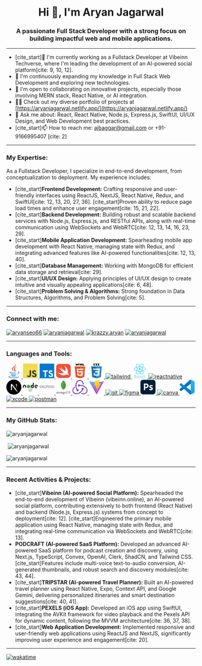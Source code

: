 <h1 align="center">Hi 👋, I'm Aryan Jagarwal</h1>
<h3 align="center">A passionate Full Stack Developer with a strong focus on building impactful web and mobile applications.</h3>

---

- [cite_start]🔭 I'm currently working as a Fullstack Developer at Vibeinn Techverse, where I'm leading the development of an AI-powered social platform[cite: 9, 10, 12].
- 🌱 I'm continuously expanding my knowledge in Full Stack Web Development and exploring new technologies.
- 👯 I'm open to collaborating on innovative projects, especially those involving MERN stack, React Native, or AI integration.
- 👨‍💻 Check out my diverse portfolio of projects at [https://aryanjagarwal.netlify.app/](https://aryanjagarwal.netlify.app/)
- 💬 Ask me about: React, React Native, Node.js, Express.js, SwiftUI, UI/UX Design, and Web Development best practices.
- [cite_start]📫 How to reach me: ajbaggar@gmail.com or +91-9166995407 [cite: 2]

---

<h3 align="left">My Expertise:</h3>

As a Fullstack Developer, I specialize in end-to-end development, from conceptualization to deployment. My experience includes:

* [cite_start]**Frontend Development:** Crafting responsive and user-friendly interfaces using ReactJS, NextJS, React Native, Redux, and SwiftUI[cite: 12, 13, 20, 27, 36]. [cite_start]Proven ability to reduce page load times and enhance user engagement[cite: 15, 21, 22].
* [cite_start]**Backend Development:** Building robust and scalable backend services with Node.js, Express.js, and RESTful APIs, along with real-time communication using WebSockets and WebRTC[cite: 12, 13, 14, 16, 23, 29].
* [cite_start]**Mobile Application Development:** Spearheading mobile app development with React Native, managing state with Redux, and integrating advanced features like AI-powered functionalities[cite: 12, 13, 40].
* [cite_start]**Database Management:** Working with MongoDB for efficient data storage and retrieval[cite: 29].
* [cite_start]**UI/UX Design:** Applying principles of UI/UX design to create intuitive and visually appealing applications[cite: 6, 48].
* [cite_start]**Problem Solving & Algorithms:** Strong foundation in Data Structures, Algorithms, and Problem Solving[cite: 5].

---

<h3 align="left">Connect with me:</h3>
<p align="left">
<a href="https://twitter.com/aryanseo66" target="blank"><img align="center" src="https://raw.githubusercontent.com/rahuldkjain/github-profile-readme-generator/master/src/images/icons/Social/twitter.svg" alt="aryanseo66" height="30" width="40" /></a>
<a href="https://linkedin.com/in/aryanjagarwal" target="blank"><img align="center" src="https://raw.githubusercontent.com/rahuldkjain/github-profile-readme-generator/master/src/images/icons/Social/linked-in-alt.svg" alt="aryanjagarwal" height="30" width="40" /></a>
<a href="https://instagram.com/krazzy.aryan" target="blank"><img align="center" src="https://raw.githubusercontent.com/rahuldkjain/github-profile-readme-generator/master/src/images/icons/Social/instagram.svg" alt="krazzy.aryan" height="30" width="40" /></a>
<a href="https://github.com/aryanjagarwal" target="_blank"><img align="center" src="https://raw.githubusercontent.com/rahuldkjain/github-profile-readme-generator/master/src/images/icons/Social/github.svg" alt="aryanjagarwal" height="30" width="40" /></a>
</p>

---

<h3 align="left">Languages and Tools:</h3>
<p align="left">
    <a href="https://www.java.com" target="_blank" rel="noreferrer"> <img src="https://raw.githubusercontent.com/devicons/devicon/master/icons/java/java-original.svg" alt="java" width="40" height="40"/> </a>
    <a href="https://developer.mozilla.org/en-US/docs/Web/JavaScript" target="_blank" rel="noreferrer"> <img src="https://raw.githubusercontent.com/devicons/devicon/master/icons/javascript/javascript-original.svg" alt="javascript" width="40" height="40"/> </a>
    <a href="https://www.typescriptlang.org/" target="_blank" rel="noreferrer"> <img src="https://raw.githubusercontent.com/devicons/devicon/master/icons/typescript/typescript-original.svg" alt="typescript" width="40" height="40"/> </a>
    <a href="https://developer.apple.com/swift/" target="_blank" rel="noreferrer"> <img src="https://raw.githubusercontent.com/devicons/devicon/master/icons/swift/swift-original.svg" alt="swift" width="40" height="40"/> </a>
    <a href="https://www.w3.org/html/" target="_blank" rel="noreferrer"> <img src="https://raw.githubusercontent.com/devicons/devicon/master/icons/html5/html5-original-wordmark.svg" alt="html5" width="40" height="40"/> </a>
    <a href="https://www.w3schools.com/css/" target="_blank" rel="noreferrer"> <img src="https://raw.githubusercontent.com/devicons/devicon/master/icons/css3/css3-original-wordmark.svg" alt="css3" width="40" height="40"/> </a>
    <a href="https://tailwindcss.com/" target="_blank" rel="noreferrer"> <img src="https://www.vectorlogo.zone/logos/tailwindcss/tailwindcss-icon.svg" alt="tailwind" width="40" height="40"/> </a>
    <a href="https://react.dev/" target="_blank" rel="noreferrer"> <img src="https://raw.githubusercontent.com/devicons/devicon/master/icons/react/react-original-wordmark.svg" alt="react" width="40" height="40"/> </a>
    <a href="https://reactnative.dev/" target="_blank" rel="noreferrer"> <img src="https://reactnative.dev/img/header_logo.svg" alt="reactnative" width="40" height="40"/> </a>
    <a href="https://nextjs.org/" target="_blank" rel="noreferrer"> <img src="https://raw.githubusercontent.com/devicons/devicon/master/icons/nextjs/nextjs-original.svg" alt="nextjs" width="40" height="40"/> </a>
    <a href="https://nodejs.org" target="_blank" rel="noreferrer"> <img src="https://raw.githubusercontent.com/devicons/devicon/master/icons/nodejs/nodejs-original-wordmark.svg" alt="nodejs" width="40" height="40"/> </a>
    <a href="https://expressjs.com" target="_blank" rel="noreferrer"> <img src="https://raw.githubusercontent.com/devicons/devicon/master/icons/express/express-original-wordmark.svg" alt="express" width="40" height="40"/> </a>
    <a href="https://www.mongodb.com/" target="_blank" rel="noreferrer"> <img src="https://raw.githubusercontent.com/devicons/devicon/master/icons/mongodb/mongodb-original-wordmark.svg" alt="mongodb" width="40" height="40"/> </a>
    <a href="https://redux.js.org" target="_blank" rel="noreferrer"> <img src="https://raw.githubusercontent.com/devicons/devicon/master/icons/redux/redux-original.svg" alt="redux" width="40" height="40"/> </a>
    <a href="https://vitejs.dev/" target="_blank" rel="noreferrer"> <img src="https://raw.githubusercontent.com/devicons/devicon/master/icons/vitejs/vitejs-original.svg" alt="vite" width="40" height="40"/> </a>
    <a href="https://git-scm.com/" target="_blank" rel="noreferrer"> <img src="https://www.vectorlogo.zone/logos/git-scm/git-scm-icon.svg" alt="git" width="40" height="40"/> </a>
    <a href="https://www.figma.com/" target="_blank" rel="noreferrer"> <img src="https://www.vectorlogo.zone/logos/figma/figma-icon.svg" alt="figma" width="40" height="40"/> </a>
    <a href="https://www.adobe.com/products/photoshop.html" target="_blank" rel="noreferrer"> <img src="https://raw.githubusercontent.com/devicons/devicon/master/icons/photoshop/photoshop-plain.svg" alt="photoshop" width="40" height="40"/> </a>
    <a href="https://www.canva.com/" target="_blank" rel="noreferrer"> <img src="https://www.vectorlogo.zone/logos/canva/canva-icon.svg" alt="canva" width="40" height="40"/> </a>
    <a href="https://code.visualstudio.com/" target="_blank" rel="noreferrer"> <img src="https://raw.githubusercontent.com/devicons/devicon/master/icons/vscode/vscode-original.svg" alt="vscode" width="40" height="40"/> </a>
    <a href="https://developer.apple.com/xcode/" target="_blank" rel="noreferrer"> <img src="https://developer.apple.com/xcode/images/xcode-icon-256.png" alt="xcode" width="40" height="40"/> </a>
    <a href="https://postman.com" target="_blank" rel="noreferrer"> <img src="https://www.vectorlogo.zone/logos/getpostman/getpostman-icon.svg" alt="postman" width="40" height="40"/> </a>
</p>

---

<h3 align="left">My GitHub Stats:</h3>

<p><img align="center" src="https://github-readme-stats.vercel.app/api/top-langs?username=aryanjagarwal&show_icons=true&locale=en&layout=compact" alt="aryanjagarwal" /></p>
<p>&nbsp;<img align="center" src="https://github-readme-stats.vercel.app/api?username=aryanjagarwal&show_icons=true&locale=en" alt="aryanjagarwal" /></p>
<p><img align="center" src="https://github-readme-streak-stats.herokuapp.com/?user=aryanjagarwal&" alt="aryanjagarwal" /></p>

---

<h3 align="left">Recent Activities & Projects:</h3>

* [cite_start]**Vibeinn (AI-powered Social Platform):** Spearheaded the end-to-end development of Vibeinn (vibeinn.online), an AI-powered social platform, contributing extensively to both frontend (React Native) and backend (Node.js, Express.js) systems from concept to deployment[cite: 12]. [cite_start]Engineered the primary mobile application using React Native, managing state with Redux, and integrating real-time communication via WebSockets and WebRTC[cite: 13].
* **PODCRAFT (AI-powered SaaS Platform):** Developed an advanced AI-powered SaaS platform for podcast creation and discovery, using Next.js, TypeScript, Convex, OpenAI, Clerk, ShadCN, and Tailwind CSS. [cite_start]Features include multi-voice text-to-audio conversion, AI-generated thumbnails, and robust search and discovery modules[cite: 43, 44].
* [cite_start]**TRIPSTAR (AI-powered Travel Planner):** Built an AI-powered travel planner using React Native, Expo, Context API, and Google Gemini, delivering personalized itineraries and smart destination suggestions[cite: 40, 41].
* [cite_start]**PEXELS (iOS App):** Developed an iOS app using SwiftUI, integrating the AVKit framework for video playback and the Pexels API for dynamic content, following the MVVM architecture[cite: 36, 37, 38].
* [cite_start]**Web Application Development:** Implemented responsive and user-friendly web applications using ReactJS and NextJS, significantly improving user experience and engagement[cite: 20].

---

<p align="left">
    <a href="https://wakatime.com/badge/user/72ba0b93-ed1d-4174-89fc-45b0056672c8.svg" target="_blank" rel="noreferrer">
        <img src="https://wakatime.com/badge/user/72ba0b93-ed1d-4174-89fc-45b0056672c8.svg" alt="wakatime" />
    </a>
</p>
